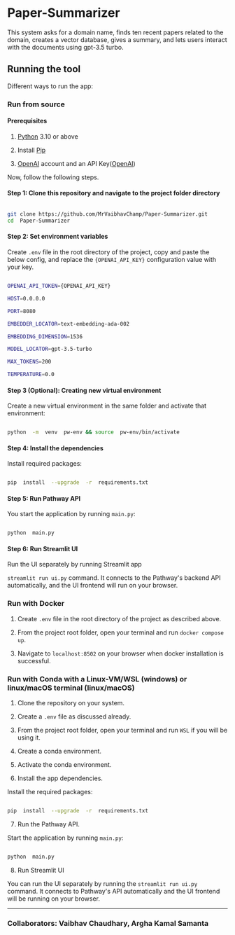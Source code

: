 # Paper-Summarizer
<p>This system asks for a domain name, finds ten recent papers related to the domain, creates a vector database, gives a summary, and lets users interact with the documents using gpt-3.5 turbo.</p>



## Running the tool  

Different ways to run the app:

### Run from source  

#### Prerequisites

1. [Python](https://www.python.org/downloads/) 3.10 or above

2. Install [Pip](https://pip.pypa.io/en/stable/installation/)

3. [OpenAI](https://openai.com/) account and an API Key([OpenAI](https://openai.com/product))

Now, follow the following steps.

#### Step 1: Clone this repository and navigate to the project folder directory  

```bash

git clone https://github.com/MrVaibhavChamp/Paper-Summarizer.git
cd  Paper-Summarizer

```  

#### Step 2: Set environment variables

Create `.env` file in the root directory of the project, copy and paste the below config, and replace the `{OPENAI_API_KEY}` configuration value with your key.

```bash

OPENAI_API_TOKEN={OPENAI_API_KEY}

HOST=0.0.0.0

PORT=8080

EMBEDDER_LOCATOR=text-embedding-ada-002

EMBEDDING_DIMENSION=1536

MODEL_LOCATOR=gpt-3.5-turbo

MAX_TOKENS=200

TEMPERATURE=0.0

```
  

#### Step 3 (Optional): Creating new virtual environment

Create a new virtual environment in the same folder and activate that environment:

```bash

python  -m  venv  pw-env && source  pw-env/bin/activate

```  

#### Step 4: Install the dependencies

Install required packages:

```bash

pip  install  --upgrade  -r  requirements.txt

```  

#### Step 5: Run Pathway API  

You start the application by running `main.py`:


```bash

python  main.py

```
  

#### Step 6: Run Streamlit UI

Run the UI separately by running Streamlit app

`streamlit run ui.py` command. It connects to the Pathway's backend API automatically, and the UI frontend will run on your browser.



### Run with Docker  

1. Create `.env` file in the root directory of the project as described above. 

2. From the project root folder, open your terminal and run `docker compose up`.

3. Navigate to `localhost:8502` on your browser when docker installation is successful.



### Run with Conda with a Linux-VM/WSL (windows) or linux/macOS terminal (linux/macOS)

1. Clone the repository on your system.

2. Create a `.env` file as discussed already.

3. From the project root folder, open your terminal and run `WSL` if you will be using it.
 
4. Create a conda environment.

5. Activate the conda environment.

6. Install the app dependencies.

Install the required packages:

```bash

pip  install  --upgrade  -r  requirements.txt

```

7. Run the Pathway API.

Start the application by running `main.py`:

```bash

python  main.py

```

8. Run Streamlit UI

You can run the UI separately by running the `streamlit run ui.py` command. It connects to Pathway's API automatically and the UI frontend will be running on your browser.

------------------------------------
### Collaborators: Vaibhav Chaudhary, Argha Kamal Samanta
